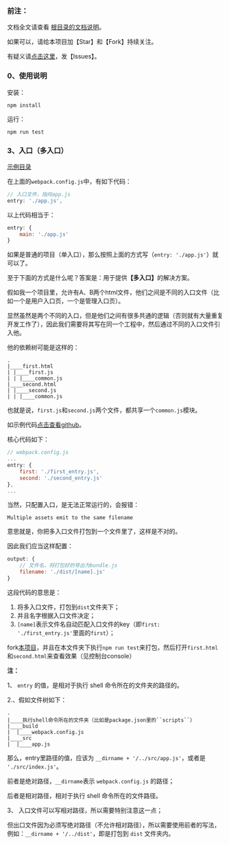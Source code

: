﻿<h3>前注：</h3>

文档全文请查看 [根目录的文档说明](https://github.com/qq20004604/webpack-study)。

如果可以，请给本项目加【Star】和【Fork】持续关注。

有疑义请[点击这里](https://github.com/qq20004604/webpack-study/issues)，发【Issues】。

<h3>0、使用说明</h3>

安装：

```
npm install
```

运行：

```
npm run test
```

<h3>3、入口（多入口）</h3>

[示例目录](https://github.com/qq20004604/webpack-study/tree/master/3%E3%80%81%E5%85%A5%E5%8F%A3%EF%BC%88%E5%A4%9A%E5%85%A5%E5%8F%A3%EF%BC%89)

在上面的``webpack.config.js``中，有如下代码：

```javascript
// 入口文件，指向app.js
entry: './app.js',
```

以上代码相当于：

```javascript
entry: {
    main: './app.js'
}
```

如果是普通的项目（单入口），那么按照上面的方式写（``entry: './app.js'``）就可以了。

至于下面的方式是什么呢？答案是：用于提供<b>【多入口】</b>的解决方案。

假如我一个项目里，允许有A、B两个html文件，他们之间是不同的入口文件（比如一个是用户入口页，一个是管理入口页）。

显然虽然是两个不同的入口，但是他们之间有很多共通的逻辑（否则就有大量重复开发工作了），因此我们需要将其写在同一个工程中，然后通过不同的入口文件引入他。

他的依赖树可能是这样的：

```
.
|____first.html
| |____first.js
| | |____common.js
|____second.html
| |____second.js
| | |____common.js
```

也就是说，``first.js``和``second.js``两个文件，都共享一个``common.js``模块。

如示例代码[点击查看github](https://github.com/qq20004604/webpack-study/tree/master/3%E3%80%81%E5%85%A5%E5%8F%A3%EF%BC%88%E5%A4%9A%E5%85%A5%E5%8F%A3%EF%BC%89)。

核心代码如下：

```javascript
// webpack.config.js
...
entry: {
    first: './first_entry.js',
    second: './second_entry.js'
},
...
```

当然，只配置入口，是无法正常运行的，会报错：

```
Multiple assets emit to the same filename
```

意思就是，你把多入口文件打包到一个文件里了，这样是不对的。

因此我们应当这样配置：

```javascript
output: {
    // 文件名，将打包好的导出为bundle.js
    filename: './dist/[name].js'
}
```

这段代码的意思是：

1. 将多入口文件，打包到``dist``文件夹下；
2. 并且名字根据入口文件决定；
3. ``[name]``表示文件名自动匹配入口文件的key（即``first: './first_entry.js'``里面的``first``）；

fork[本项目](https://github.com/qq20004604/webpack-study)，并且在本文件夹下执行``npm run test``来打包，然后打开``first.html``和``second.html``来查看效果（见控制台console）

<b>注：</b>

1、 ``entry`` 的值，是相对于执行 shell 命令所在的文件夹的路径的。

2.、假如文件树如下：

```
.
|____执行shell命令所在的文件夹（比如是package.json里的``scripts``）
|____build
|  |____webpack.config.js
|____src
|  |____app.js
```

那么，entry里路径的值，应该为 ``__dirname + '/../src/app.js'``，或者是 ``'./src/index.js'``。

前者是绝对路径，``__dirname``表示 ``webpack.config.js`` 的路径；

后者是相对路径，相对于执行 shell 命令所在的文件路径。

3、 入口文件可以写相对路径，所以需要特别注意这一点；

但出口文件因为必须写绝对路径（不允许相对路径），所以需要使用前者的写法，例如：``__dirname + '/../dist'``，即是打包到 ``dist`` 文件夹内。